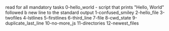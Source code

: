 read for all mandatory tasks
0-hello_world - script that prints "Hello, World" followed b new line to the standard output
1-confused_smiley
2-hello_file
3-twofiles
4-lstlines
5-firstlines
6-third_line
7-file
8-cwd_state
9-duplicate_last_line
10-no-more_js
11-directories
12-newest_files
